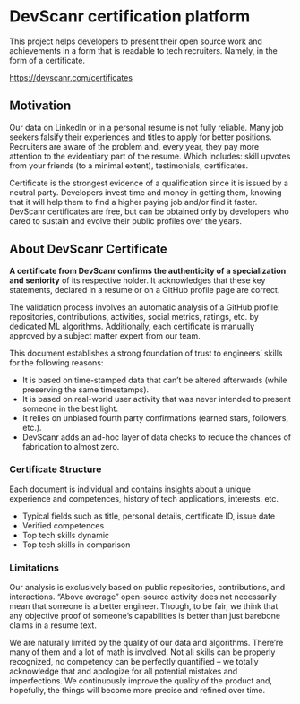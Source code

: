 # DevScanr certification platform

This project helps developers to present their open source work and achievements in a form 
that is readable to tech recruiters. Namely, in the form of a certificate.

https://devscanr.com/certificates

## Motivation

Our data on LinkedIn or in a personal resume is not fully reliable. Many job seekers falsify
their experiences and titles to apply for better positions. Recruiters are aware of the problem
and, every year, they pay more attention to the evidentiary part of the resume.
Which includes: skill upvotes from your friends (to a minimal extent), testimonials, certificates.

Certificate is the strongest evidence of a qualification since it is issued by a neutral party.
Developers invest time and money in getting them, knowing that it will help
them to find a higher paying job and/or find it faster. DevScanr certificates are free, but can
be obtained only by developers who cared to sustain and evolve their public profiles over the years.

## About DevScanr Certificate

**A certificate from DevScanr confirms the authenticity of a specialization and seniority** of its respective holder. 
It acknowledges that these key statements, declared in a resume or on a GitHub profile page are correct.

The validation process involves an automatic analysis of a GitHub profile: repositories, contributions,
activities, social metrics, ratings, etc. by dedicated ML algorithms.
Additionally, each certificate is manually approved by a subject matter expert from our team.

This document establishes a strong foundation of trust to engineers’ skills for the following reasons:

- It is based on time-stamped data that can’t be altered afterwards (while preserving the same timestamps).
- It is based on real-world user activity that was never intended to present someone in the best light.
- It relies on unbiased fourth party confirmations (earned stars, followers, etc.).
- DevScanr adds an ad-hoc layer of data checks to reduce the chances of fabrication to almost zero.

### Certificate Structure

Each document is individual and contains insights about a unique experience and
competences, history of tech applications, interests, etc. 

- Typical fields such as title, personal details, certificate ID, issue date
- Verified competences
- Top tech skills dynamic
- Top tech skills in comparison
    
### Limitations

Our analysis is exclusively based on public repositories, contributions, and interactions.
“Above average” open-source activity does not necessarily mean that someone is a better engineer.
Though, to be fair, we think that any objective proof of someone’s capabilities is better than
just barebone claims in a resume text.

We are naturally limited by the quality of our data and algorithms. There’re many of them
and a lot of math is involved. Not all skills can be properly recognized, no competency
can be perfectly quantified – we totally acknowledge that and apologize for all potential
mistakes and imperfections. We continuously improve the quality of the product and,
hopefully, the things will become more precise and refined over time.
